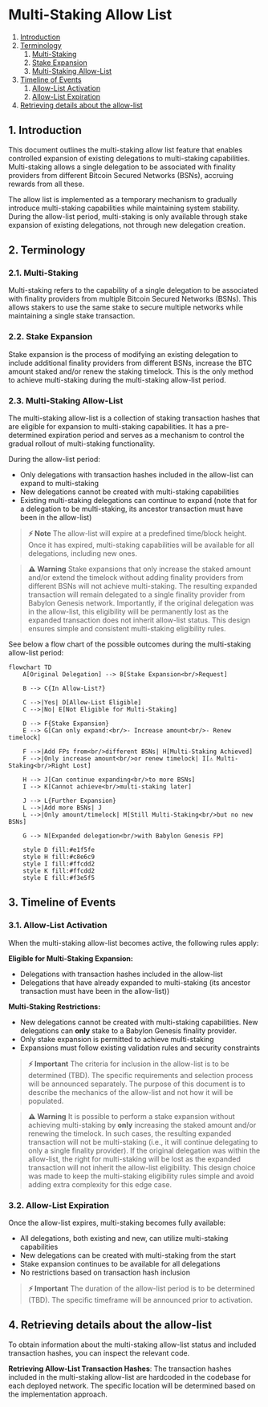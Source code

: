 # Multi-Staking Allow List

1. [Introduction](#1-introduction)
2. [Terminology](#2-terminology)
   1. [Multi-Staking](#21-multi-staking)
   2. [Stake Expansion](#22-stake-expansion)
   3. [Multi-Staking Allow-List](#23-multi-staking-allow-list)
3. [Timeline of Events](#3-timeline-of-events)
   1. [Allow-List Activation](#31-allow-list-activation)
   2. [Allow-List Expiration](#32-allow-list-expiration)
4. [Retrieving details about the allow-list](#4-retrieving-details-about-the-allow-list)

## 1. Introduction

This document outlines the multi-staking allow list feature that enables controlled
expansion of existing delegations to multi-staking capabilities. Multi-staking allows
a single delegation to be associated with finality providers from different
Bitcoin Secured Networks (BSNs), accruing rewards from all these.

The allow list is implemented as a temporary mechanism to gradually introduce
multi-staking capabilities while maintaining system stability. During the allow-list
period, multi-staking is only available through stake expansion of existing
delegations, not through new delegation creation.

## 2. Terminology

### 2.1. Multi-Staking

Multi-staking refers to the capability of a single delegation to be associated
with finality providers from multiple Bitcoin Secured Networks (BSNs).
This allows stakers to use the same stake to secure multiple networks
while maintaining a single stake transaction.

### 2.2. Stake Expansion

Stake expansion is the process of modifying an existing delegation to include
additional finality providers from different BSNs, increase the BTC amount staked
and/or renew the staking timelock. This is the
only method to achieve multi-staking during the multi-staking allow-list period.

### 2.3. Multi-Staking Allow-List

The multi-staking allow-list is a collection of staking transaction hashes
that are eligible for expansion to multi-staking capabilities. It has a
pre-determined expiration period and serves as a mechanism to control
the gradual rollout of multi-staking functionality.

During the allow-list period:

- Only delegations with transaction hashes included in the allow-list can expand to multi-staking
- New delegations cannot be created with multi-staking capabilities
- Existing multi-staking delegations can continue to expand (note that for a delegation to be multi-staking, its ancestor transaction must have been in the allow-list)

> **⚡ Note**
> The allow-list will expire at a predefined time/block height. Once it has expired,
> multi-staking capabilities will be available for all delegations, including new ones.

> **⚠️ Warning**
> Stake expansions that only increase the staked amount and/or extend the timelock
> without adding finality providers from different BSNs will not achieve multi-staking.
> The resulting expanded transaction will remain delegated to a single finality provider from Babylon Genesis network.
> Importantly, if the original delegation was in the allow-list, this eligibility
> will be permanently lost as the expanded transaction does not inherit allow-list status.
> This design ensures simple and consistent multi-staking eligibility rules.

See below a flow chart of the possible outcomes
during the multi-staking allow-list period:

```mermaid
flowchart TD
    A[Original Delegation] --> B[Stake Expansion<br/>Request]

    B --> C{In Allow-List?}

    C -->|Yes| D[Allow-List Eligible]
    C -->|No| E[Not Eligible for Multi-Staking]

    D --> F{Stake Expansion}
    E --> G[Can only expand:<br/>- Increase amount<br/>- Renew timelock]

    F -->|Add FPs from<br/>different BSNs| H[Multi-Staking Achieved]
    F -->|Only increase amount<br/>or renew timelock| I[⚠️ Multi-Staking<br/>Right Lost]

    H --> J[Can continue expanding<br/>to more BSNs]
    I --> K[Cannot achieve<br/>multi-staking later]

    J --> L{Further Expansion}
    L -->|Add more BSNs| J
    L -->|Only amount/timelock| M[Still Multi-Staking<br/>but no new BSNs]

    G --> N[Expanded delegation<br/>with Babylon Genesis FP]

    style D fill:#e1f5fe
    style H fill:#c8e6c9
    style I fill:#ffcdd2
    style K fill:#ffcdd2
    style E fill:#f3e5f5
```

## 3. Timeline of Events

### 3.1. Allow-List Activation

When the multi-staking allow-list becomes active, the following rules apply:

**Eligible for Multi-Staking Expansion:**

- Delegations with transaction hashes included in the allow-list
- Delegations that have already expanded to multi-staking
  (its ancestor transaction must have been in the allow-list))

**Multi-Staking Restrictions:**

- New delegations cannot be created with multi-staking capabilities.
  New delegations can **only** stake to a Babylon Genesis finality provider.
- Only stake expansion is permitted to achieve multi-staking
- Expansions must follow existing validation rules and security constraints

> **⚡ Important**
> The criteria for inclusion in the allow-list is to be determined (TBD).
> The specific requirements and selection process will be announced separately.
> The purpose of this document is to describe the mechanics of the allow-list
> and not how it will be populated.

> **⚠️ Warning**
> It is possible to perform a stake expansion without achieving multi-staking
> by **only** increasing the staked amount and/or renewing the timelock.
> In such cases, the resulting expanded transaction will not be multi-staking
> (i.e., it will continue delegating to only a single finality provider).
> If the original delegation
> was within the allow-list, the right for multi-staking will be lost as the
> expanded transaction will not inherit the allow-list eligibility.
> This design choice was made to keep the multi-staking eligibility rules
> simple and avoid adding extra complexity for this edge case.

### 3.2. Allow-List Expiration

Once the allow-list expires, multi-staking becomes fully available:

- All delegations, both existing and new, can utilize multi-staking capabilities
- New delegations can be created with multi-staking from the start
- Stake expansion continues to be available for all delegations
- No restrictions based on transaction hash inclusion

> **⚡ Important**
> The duration of the allow-list period is to be determined (TBD).
> The specific timeframe will be announced prior to activation.

## 4. Retrieving details about the allow-list

To obtain information about the multi-staking allow-list status and included
transaction hashes, you can inspect the relevant code.

**Retrieving Allow-List Transaction Hashes**:
The transaction hashes included in the multi-staking allow-list are hardcoded
in the codebase for each deployed network. The specific location will be
determined based on the implementation approach.
